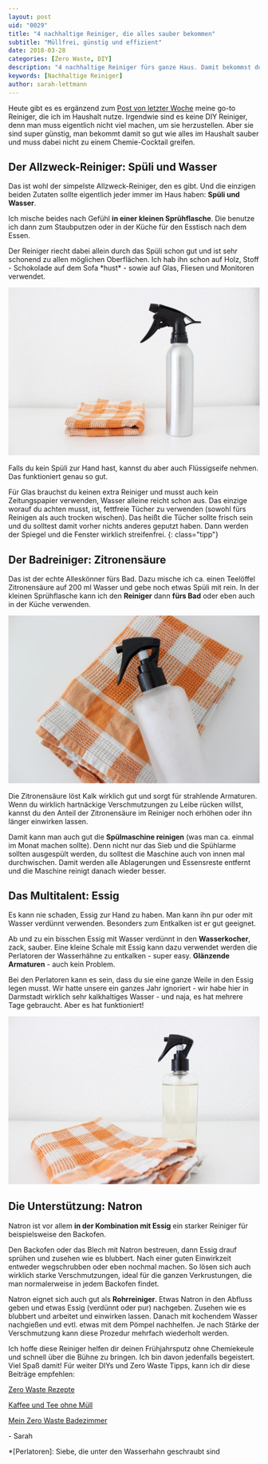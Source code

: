 ```yaml
---
layout: post
uid: "0029"
title: "4 nachhaltige Reiniger, die alles sauber bekommen"
subtitle: "Müllfrei, günstig und effizient"
date: 2018-03-28
categories: [Zero Waste, DIY]
description: "4 nachhaltige Reiniger fürs ganze Haus. Damit bekommst du wirklich alles sauber und sie sind dabei auch noch sehr einfach herzustellen."
keywords: [Nachhaltige Reiniger]
author: sarah-lettmann
---
```

Heute gibt es es ergänzend zum [Post von letzter Woche](/blog/fruehjahrsputz-ausmisten-und-aufraeumen-fuer-den-fruehling) meine go-to Reiniger, die ich im Haushalt nutze. Irgendwie sind es keine DIY Reiniger, denn man muss eigentlich nicht viel machen, um sie herzustellen. Aber sie sind super günstig, man bekommt damit so gut wie alles im Haushalt sauber und muss dabei nicht zu einem Chemie-Cocktail greifen.

## Der Allzweck-Reiniger: Spüli und Wasser
Das ist wohl der simpelste Allzweck-Reiniger, den es gibt. Und die einzigen beiden Zutaten sollte eigentlich jeder immer im Haus haben: **Spüli und Wasser**.

Ich mische beides nach Gefühl **in einer kleinen Sprühflasche**. Die benutze ich dann zum Staubputzen oder in der Küche für den Esstisch nach dem Essen.

Der Reiniger riecht dabei allein durch das Spüli schon gut und ist sehr schonend zu allen möglichen Oberflächen. Ich hab ihn schon auf Holz, Stoff - Schokolade auf dem Sofa \*hust\* - sowie auf Glas, Fliesen und Monitoren verwendet.

![Allzweckreiniger](/assets/inpost-images/2018/2018-03-28-allzweireiniger.jpg "© {{ site.title }}")

Falls du kein Spüli zur Hand hast, kannst du aber auch Flüssigseife nehmen. Das funktioniert genau so gut.

Für Glas brauchst du keinen extra Reiniger und musst auch kein Zeitungspapier verwenden, Wasser alleine reicht schon aus. Das einzige worauf du achten musst, ist, fettfreie Tücher zu verwenden (sowohl fürs Reinigen als auch trocken wischen). Das heißt die Tücher sollte frisch sein und du solltest damit vorher nichts anderes geputzt haben. Dann werden der Spiegel und die Fenster wirklich streifenfrei.
{: class="tipp"}

## Der Badreiniger: Zitronensäure
Das ist der echte Alleskönner fürs Bad. Dazu mische ich ca. einen Teelöffel Zitronensäure auf 200 ml Wasser und gebe noch etwas Spüli mit rein. In der kleinen Sprühflasche kann ich den **Reiniger** dann **fürs Bad** oder eben auch in der Küche verwenden.

![Badreiniger mit Zitronensäure](/assets/inpost-images/2018/2018-03-28-badreiniger.jpg "© {{ site.title }}")

Die Zitronensäure löst Kalk wirklich gut und sorgt für strahlende Armaturen. Wenn du wirklich hartnäckige Verschmutzungen zu Leibe rücken willst, kannst du den Anteil der Zitronensäure im Reiniger noch erhöhen oder ihn länger einwirken lassen.

Damit kann man auch gut die **Spülmaschine reinigen** (was man ca. einmal im Monat machen sollte). Denn nicht nur das Sieb und die Spühlarme sollten ausgespült werden, du solltest die Maschine auch von innen mal durchwischen. Damit werden alle Ablagerungen und Essensreste entfernt und die Maschine reinigt danach wieder besser.

## Das Multitalent: Essig
Es kann nie schaden, Essig zur Hand zu haben. Man kann ihn pur oder mit Wasser verdünnt verwenden. Besonders zum Entkalken ist er gut geeignet.

Ab und zu ein bisschen Essig mit Wasser verdünnt in den **Wasserkocher**, zack, sauber. Eine kleine Schale mit Essig kann dazu verwendet werden die Perlatoren der Wasserhähne zu entkalken - super easy. **Glänzende Armaturen** - auch kein Problem.

Bei den Perlatoren kann es sein, dass du sie eine ganze Weile in den Essig legen musst. Wir hatte unsere ein ganzes Jahr ignoriert - wir habe hier in Darmstadt wirklich sehr kalkhaltiges Wasser - und naja, es hat mehrere Tage gebraucht. Aber es hat funktioniert!

![Essig](/assets/inpost-images/2018/2018-03-28-essig.jpg "© {{ site.title }}")

## Die Unterstützung: Natron
Natron ist vor allem **in der Kombination mit Essig** ein starker Reiniger für beispielsweise den Backofen.

Den Backofen oder das Blech mit Natron bestreuen, dann Essig drauf sprühen und zusehen wie es blubbert. Nach einer guten Einwirkzeit entweder wegschrubben oder eben nochmal machen. So lösen sich auch wirklich starke Verschmutzungen, ideal für die ganzen Verkrustungen, die man normalerweise in jedem Backofen findet.

Natron eignet sich auch gut als **Rohrreiniger**. Etwas Natron in den Abfluss geben und etwas Essig (verdünnt oder pur) nachgeben. Zusehen wie es blubbert und arbeitet und einwirken lassen. Danach mit kochendem Wasser nachgießen und evtl. etwas mit dem Pömpel nachhelfen. Je nach Stärke der Verschmutzung kann diese Prozedur mehrfach wiederholt werden.

Ich hoffe diese Reiniger helfen dir deinen Frühjahrsputz ohne Chemiekeule und schnell über die Bühne zu bringen. Ich bin davon jedenfalls begeistert. Viel Spaß damit! Für weiter DIYs und Zero Waste Tipps, kann ich dir diese Beiträge empfehlen:

[Zero Waste Rezepte](/blog/zero_waste_rezepte)

[Kaffee und Tee ohne Müll](/blog/zero-waste-kaffee-und-tee-ohne-muell)

[Mein Zero Waste Badezimmer](/blog/mein-zero-waste-badezimmer)

\- Sarah

*[Perlatoren]: Siebe, die unter den Wasserhahn geschraubt sind
